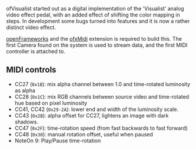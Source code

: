 ofVisualist started out as a digital implementation of the 'Visualist' analog video effect pedal,
with an added effect of shifting the color mapping in steps.
In development some bugs turned into features and it is now a rather distinct video effect.

[openFrameworks][of] and the [ofxMidi][ofxMidi] extension is required to build this.
The first Camera found on the system is used to stream data, and the first MIDI controller is attached to.

MIDI controls
-------------
- CC27 (`0x1B`): mix alpha channel between 1.0 and time-rotated luminosity as alpha
- CC28 (`0x1C`): mix RGB channels between source video and time-rotated hue based on pixel luminosity
- CC41, CC42 (`0x29-2A`): lower end and width of the luminosity scale.
- CC43 (`0x2B`): alpha offset for CC27, lightens an image with dark shadows.
- CC47 (`0x2F`): time-rotation speed (from fast backwards to fast forward)
- CC48 (`0x30`): manual rotation offset, useful when paused
- NoteOn 9: Play/Pause time-rotation

[of]: https://openframeworks.cc/documentation/
[ofxMidi]: https://github.com/danomatika/ofxMidi
